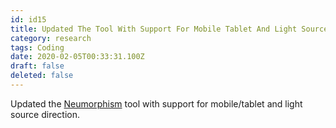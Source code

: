 ```yaml
---
id: id15
title: Updated The Tool With Support For Mobile Tablet And Light Source Direction Https Fantasyui Com Github Io Neumorphism...
category: research
tags: Coding
date: 2020-02-05T00:33:31.100Z
draft: false
deleted: false
---
```


Updated the [Neumorphism][1] tool with support for mobile/tablet and light source direction.

[1]: https://fantasyui-com.github.io/neumorphism/